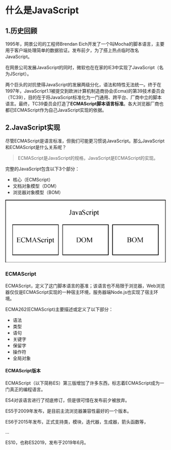 # 什么是JavaScript



## 1.历史回顾

1995年，网景公司的工程师Brendan Eich开发了一个叫Mocha的脚本语言，主要用于客户端处理简单的数据验证。发布前夕，为了搭上热点临时改名JavaScript。

在网景公司发展JavaScript的同时，微软也在在家的IE3中实现了JavaScript（名为JScript）。

两个巨头的对抗使得JavaScript的发展两级分化，语法和特性无法统一。终于在1997年，JavaScript1.1被提交到欧洲计算机制造商协会(Ecma)的第39技术委员会（TC39），目的在于将JavaScript标准化为一门通用、跨平台、厂商中立的脚本语言。最终，TC39委员会打造了**ECMAScript脚本语言标准**。各大浏览器厂商也都已ECMAScript作为自己JavaScript实现的依据。



## 2.JavaScript实现

尽管ECMAScript是语言标准，但我们可能更习惯说JavaScript。那么JavaScript和ECMAScript是什么关系呢？

> ECMAScript是JavaScript的规格，JavaScript是ECMAScript的实现。

完整的JavaScript包含以下3个部分：

+ 核心（ECMScript）
+ 文档对象模型（DOM）
+ 浏览器对象模型（BOM）

![](JavaScript01.png)



### ECMAScript

ECMAScript，定义了这门脚本语言的基准；该语言也不局限于浏览器，Web浏览器仅仅是ECMAScript实现的一种宿主环境，服务器端Node.js也实现了宿主环境。

ECMA262(ECMAScript)主要描述或定义了以下部分：

+ 语法
+ 类型
+ 语句
+ 关键字
+ 保留字
+ 操作符
+ 全局对象

#### ECMAScript版本

ECMAScript（以下简称ES）第三版增加了许多东西，标志着ECMAScript成为一门真正的编程语言。

ES4对该语言进行了彻底修订，但是很可惜在发布前夕被放弃。

ES5于2009年发布，是目前主流浏览器兼容性最好的一个版本。

ES6于2015年发布，正式支持类，模块，迭代器，生成器，箭头函数等，

...

ES10，也称ES2019，发布于2019年6月。